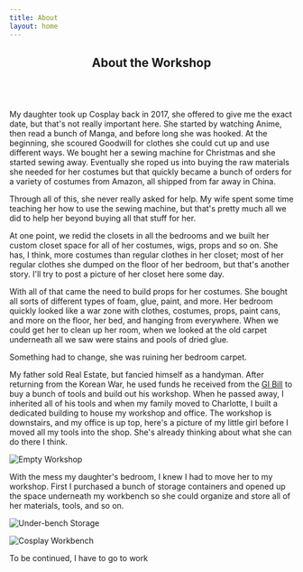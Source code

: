 ```yaml
---
title: About
layout: home
---
```


<section id="banner">
  <div class="content">
    <header>
      <h1>About the Workshop</h1>      
    </header>
    <span class="image object">
      <img src="/images/workshop01.jpg" alt="" />
    </span>    
  </div>
</section>

My daughter took up Cosplay back in 2017, she offered to give me the exact date, but that's not really important here. She started by watching Anime, then read a bunch of Manga, and before long she was hooked. At the beginning, she scoured Goodwill for clothes she could cut up and use different ways. We bought her a sewing machine for Christmas and she started sewing away. Eventually she roped us into buying the raw materials she needed for her costumes but that quickly became a bunch of orders for a variety of costumes from Amazon, all shipped from far away in China.

Through all of this, she never really asked for help. My wife spent some time teaching her how to use the sewing machine, but that's pretty much all we did to help her beyond buying all that stuff for her.

At one point, we redid the closets in all the bedrooms and we built her custom closet space for all of her costumes, wigs, props and so on. She has, I think, more costumes than regular clothes in her closet; most of her regular clothes she dumped on the floor of her bedroom, but that's another story. I'll try to post a picture of her closet here some day.

With all of that came the need to build props for her costumes. She bought all sorts of different types of foam, glue, paint, and more. Her bedroom quickly looked like a war zone with clothes, costumes, props, paint cans, and more on the floor, her bed, and hanging from everywhere. When we could get her to clean up her room, when we looked at the old carpet underneath all we saw were stains and pools of dried glue.

Something had to change, she was ruining her bedroom carpet.
    
My father sold Real Estate, but fancied himself as a handyman. After returning from the Korean War, he used funds he received from the <a href="https://en.wikipedia.org/wiki/G.I._Bill" target="_blank">GI Bill</a> to buy a bunch of  tools and build out his workshop. When he passed away, I inherited all of his tools and when my family moved to Charlotte, I built a dedicated building to house my workshop and office. The workshop is downstairs, and my office is up top, here's a picture of my little girl before I moved all my tools into the shop. She's already thinking about what she can do there I think.

![Empty Workshop](/images/new-garage.jpeg)

With the mess my daughter's bedroom, I knew I had to move her to my workshop. First I purchased a bunch of storage containers and opened up the space underneath my workbench so she could organize and store all of her materials, tools, and so on.

![Under-bench Storage](/images/under-bench.jpg)


![Cosplay Workbench](/images/cosplay-workbench.jpg)

To be continued, I have to go to work
